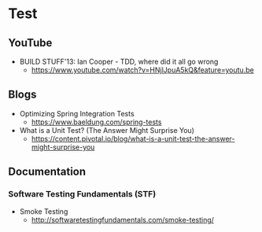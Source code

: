 # Test
## YouTube
* BUILD STUFF'13: Ian Cooper - TDD, where did it all go wrong
  * https://www.youtube.com/watch?v=HNjlJpuA5kQ&feature=youtu.be

## Blogs
* Optimizing Spring Integration Tests
  * https://www.baeldung.com/spring-tests
* What is a Unit Test? (The Answer Might Surprise You)
  * https://content.pivotal.io/blog/what-is-a-unit-test-the-answer-might-surprise-you

## Documentation
### Software Testing Fundamentals (STF)
* Smoke Testing
  * http://softwaretestingfundamentals.com/smoke-testing/
